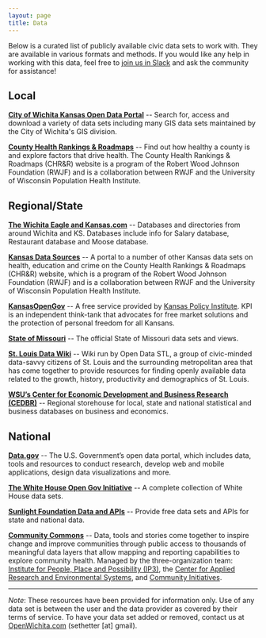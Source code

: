 ```yaml
---
layout: page
title: Data
---
```


Below is a curated list of publicly available civic data sets to work with. They
are available in various formats and methods. If you would like any help in
working with this data, feel free to [join us in
Slack](https://openwichita-slack.herokuapp.com) and ask the community for
assistance!

## Local

**[City of Wichita Kansas Open Data Portal](http://opendata.wichita.gov)**
-- Search for, access and download a variety of data sets including many
GIS data sets maintained by the City of Wichita's GIS division.

**[County Health Rankings &
Roadmaps](http://www.countyhealthrankings.org/app/kansas/2015/overview)** --
Find out how healthy a county is and explore factors that drive health. The
County Health Rankings & Roadmaps (CHR&R) website is a program of the Robert
Wood Johnson Foundation (RWJF) and is a collaboration between RWJF and the
University of Wisconsin Population Health Institute.

## Regional/State

**[The Wichita Eagle and
Kansas.com](http://kansas.com/site-services/databases)** -- Databases and
directories from around Wichita and KS. Databases include info for Salary
database, Restaurant database and Moose database.

**[Kansas Data
Sources](http://www.countyhealthrankings.org/using-the-rankings-data/finding-more-data/kansas)**
-- A portal to a number of other Kansas data sets on health, education and crime
on the County Health Rankings & Roadmaps (CHR&R) website, which is a program of
the Robert Wood Johnson Foundation (RWJF) and is a collaboration between RWJF
and the University of Wisconsin Population Health Institute. 

**[KansasOpenGov](http://www.kansasopengov.org/)** -- A free service provided by
[Kansas Policy Institute](http://www.kansaspolicy.org/).  KPI is an independent
think-tank that advocates for free market solutions and the protection of
personal freedom for all Kansans.

**[State of Missouri](https://data.mo.gov/)** -- The official State of Missouri
data sets and views.

**[St. Louis Data Wiki](http://opendatastl.org/wiki/Main_Page)** -- Wiki run by
Open Data STL, a group of civic-minded data-savvy citizens of St. Louis and the
surrounding metropolitan area that has come together to provide resources for
finding openly available data related to the growth, history, productivity and
demographics of St. Louis.

**[WSU’s Center for Economic Development and Business Research
(CEDBR)](http://www.cedbr.org/index.php?option=com_content&view=article&id=719&Itemid=77)**
-- Regional storehouse for local, state and national statistical and business
databases on business and economics.

## National

**[Data.gov](http://data.gov/)** -- The U.S. Government’s open data portal,
which includes data, tools and resources to conduct research, develop web and
mobile applications, design data visualizations and more.

**[The White House Open Gov Initiative](https://open.whitehouse.gov/)** --  A
complete collection of White House data sets.

**[Sunlight Foundation Data and APIs](http://sunlightfoundation.com/api/)** --
Provide free data sets and APIs for state and national data.

**[Community Commons](http://www.communitycommons.org/maps-data/)** -- Data,
tools and stories come together to inspire change and improve communities
through public access to thousands of meaningful data layers that allow mapping
and reporting capabilities to explore community health. Managed by the
three-organization team: [Institute for People, Place and Possibility
(IP3)](http://www.i-p3.org/), the [Center for Applied Research and Environmental
Systems](http://www.cares.missouri.edu/), and [Community
Initiatives](http://www.communityinitiatives.com/). 

---

_Note_: These resources have been provided for information only. Use of any data
set is between the user and the data provider as covered by their terms of
service. To have your data set added or removed, contact us at <a
href="/web/20160224021449/http://openwichita.com/">OpenWichita.com</a>
(sethetter [at] gmail).</p>
